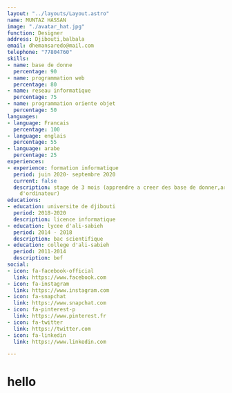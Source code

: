 ```yaml
---
layout: "../layouts/Layout.astro"
name: MUNTAZ HASSAN
image: "./avatar_hat.jpg"
function: Designer
address: Djibouti,balbala
email: dhemansaredo@mail.com
telephone: "77804760"
skills:
- name: base de donne
  percentage: 90
- name: programmation web
  percentage: 80
- name: reseau informatique
  percentage: 75
- name: programmation oriente objet
  percentage: 50
languages:
- language: Francais
  percentage: 100
- language: englais
  percentage: 55
- language: arabe
  percentage: 25
experiences:
- experience: formation informatique
  period: juin 2020- septembre 2020
  current: false
  description: stage de 3 mois (apprendre a creer des base de donner,architecture
    d'ordinateur)
educations:
- education: universite de djibouti
  period: 2018-2020
  description: licence informatique
- education: lycee d'ali-sabieh
  period: 2014 - 2018
  description: bac scientifique
- education: college d'ali-sabieh
  period: 2011-2014
  description: bef
social:
- icon: fa-facebook-official
  link: https://www.facebook.com
- icon: fa-instagram
  link: https://www.instagram.com
- icon: fa-snapchat
  link: https://www.snapchat.com
- icon: fa-pinterest-p
  link: https://www.pinterest.fr
- icon: fa-twitter
  link: https://twitter.com
- icon: fa-linkedin
  link: https://www.linkedin.com

---
```

# hello